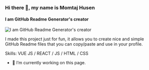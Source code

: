 ### Hi there 👋, my name is Momtaj Husen
#### I am GitHub Readme Generator's creator
![I am GitHub Readme Generator's creator](https://scontent.fbho3-1.fna.fbcdn.net/v/t39.30808-6/269724509_1200884810435290_3169034640793082719_n.jpg?_nc_cat=109&ccb=1-5&_nc_sid=730e14&_nc_ohc=TTGdYxKj1VwAX83xSEq&_nc_ht=scontent.fbho3-1.fna&oh=00_AT95rBh8w5DHHdA8MrD5BN-YFPE3poZ9zAVImMI0MsQHiQ&oe=61C8D8FD)

I made this project just for fun, it allows you to create nice and simple GitHub Readme files that you can copy/paste and use in your profile.

Skills: VUE JS / REACT / JS / HTML / CSS

- 🔭 I’m currently working on this page. 





